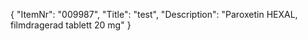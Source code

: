 {
  "ItemNr": "009987",
  "Title": "test",
  "Description": "Paroxetin HEXAL, filmdragerad tablett 20 mg"
}